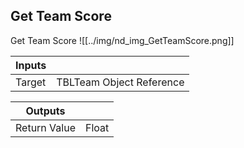 ## Get Team Score
Get Team Score
![[../img/nd_img_GetTeamScore.png]]

|Inputs||
|--|--|
| Target | TBLTeam Object Reference |

|Outputs||
|--|--|
| Return Value | Float |
